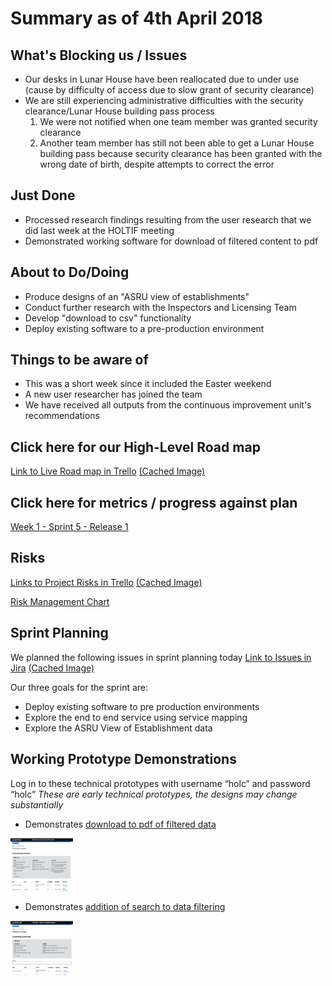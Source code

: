 # Summary as of 4th April 2018 
## What's Blocking us / Issues
* Our desks in Lunar House have been reallocated due to under use (cause by difficulty of access due to slow grant of security clearance)
* We are still experiencing administrative difficulties with the security clearance/Lunar House building pass process
	1. We were not notified when one team member was granted security clearance
	2. Another team member has still not been able to get a Lunar House building pass because security clearance has been granted with the wrong date of birth, despite attempts to correct the error

## Just Done
* Processed research findings resulting from the user research that we did last week at the HOLTIF meeting
* Demonstrated working software for download of filtered content to pdf

## About to Do/Doing
* Produce designs of an "ASRU view of establishments"
* Conduct further research with the Inspectors and Licensing Team
* Develop "download to csv" functionality
* Deploy existing software to a pre-production environment

## Things to be aware of
* This was a short week since it included the Easter weekend
* A new user researcher has joined the team
* We have received all outputs from the continuous improvement unit's recommendations

## Click here for our High-Level Road map
[Link to Live Road map in Trello](https://trello.com/b/gDQdE01u/asl-roadmap)    [\(Cached Image\)](graphs/ASLRoadMap04042018.jpg)

## Click here for metrics / progress against plan
[Week 1 - Sprint 5 - Release 1](graphs/progress04042018.png)

## Risks
[Links to Project Risks in Trello](https://trello.com/b/VuFuCL7t/risk-register-and-kpis-asl-delivery)    [\(Cached Image\)](graphs/ASLRiskRegister04042018.jpg)

[Risk Management Chart](graphs/risk04042018.png)

## Sprint Planning
We planned the following issues in sprint planning today [Link to Issues in Jira](https://jira.digital.homeoffice.gov.uk/secure/RapidBoard.jspa?rapidView=261)    [\(Cached Image\)](graphs/sprint04042018.jpg)

Our three goals for the sprint are:
* Deploy existing software to pre production environments
* Explore the end to end service using service mapping
* Explore the ASRU View of Establishment data

## Working Prototype Demonstrations
Log in to these technical prototypes with username “holc” and password “holc”
*These are early technical prototypes, the designs may change substantially*
* Demonstrates [download to pdf of filtered data](http://public-ui.notprod.asl.homeoffice.gov.uk/places)

<a href="http://public-ui.notprod.asl.homeoffice.gov.uk/places"><img src="graphs/exportToPDF.png" alt="HTML5 Icon" width="100"></a>

* Demonstrates [addition of search to data filtering](http://public-ui.notprod.asl.homeoffice.gov.uk/search)

<a href="http://public-ui.notprod.asl.homeoffice.gov.uk/search"><img src="graphs/filterWithSearch.png" alt="HTML5 Icon" width="100"></a>

